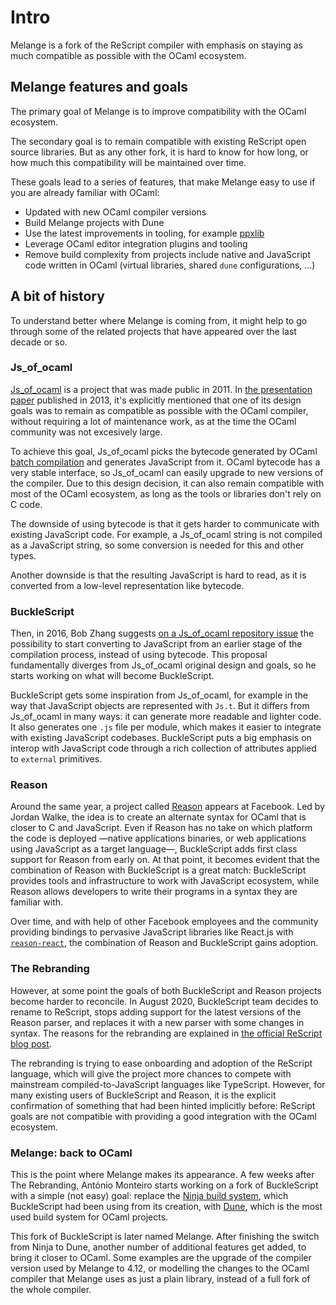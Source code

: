 <h1 data-nav-order="100">Intro</h1>

Melange is a fork of the ReScript compiler with emphasis on staying as much compatible as possible with the OCaml ecosystem.

## Melange features and goals

The primary goal of Melange is to improve compatibility with the OCaml ecosystem.

The secondary goal is to remain compatible with existing ReScript open source libraries. But as any other fork, it is hard to know for how long, or how much this compatibility will be maintained over time.

These goals lead to a series of features, that make Melange easy to use if you are already familiar with OCaml:

- Updated with new OCaml compiler versions
- Build Melange projects with Dune
- Use the latest improvements in tooling, for example [ppxlib](https://github.com/ocaml-ppx/ppxlib)
- Leverage OCaml editor integration plugins and tooling
- Remove build complexity from projects include native and JavaScript code written in OCaml (virtual libraries, shared `dune` configurations, ...)

## A bit of history

To understand better where Melange is coming from, it might help to go through some of the related projects that have appeared over the last decade or so.

### Js_of_ocaml

[Js_of_ocaml](https://github.com/ocsigen/js_of_ocaml/) is a project that was made public in 2011. In [the presentation paper](https://www.irif.fr/~balat/publications/vouillon_balat-js_of_ocaml.pdf) published in 2013, it's explicitly mentioned that one of its design goals was to remain as compatible as possible with
the OCaml compiler, without requiring a lot of maintenance work, as at the time the OCaml community was not excesively large.

To achieve this goal, Js_of_ocaml picks the bytecode generated by OCaml [batch compilation](https://ocaml.org/manual/comp.html) and generates JavaScript from it.
OCaml bytecode has a very stable interface, so Js_of_ocaml can easily upgrade to new versions of the compiler. Due to this design decision, it can also remain compatible with most of the
OCaml ecosystem, as long as the tools or libraries don't rely on C code.

The downside of using bytecode is that it gets harder to communicate with existing JavaScript code. For example, a Js_of_ocaml string is not compiled as a JavaScript string, so some conversion is needed for this and other types.

Another downside is that the resulting JavaScript is hard to read, as it is converted from a low-level representation like bytecode.

### BuckleScript

Then, in 2016, Bob Zhang suggests [on a Js_of_ocaml repository issue](https://github.com/ocsigen/js_of_ocaml/issues/338) the possibility to start converting to JavaScript from an earlier stage of the compilation process, instead of using bytecode. This proposal fundamentally diverges from Js_of_ocaml original design and goals, so he starts working on what will become BuckleScript.

BuckleScript gets some inspiration from Js_of_ocaml, for example in the way that JavaScript objects are represented with `Js.t`. But it differs from Js_of_ocaml in many ways: it can generate more readable and lighter code. It also generates one `.js` file per module, which makes it easier to integrate with existing JavaScript codebases. BuckleScript puts a big emphasis on interop with JavaScript code through a rich collection of attributes applied to `external` primitives.

### Reason

Around the same year, a project called [Reason](https://reasonml.github.io/) appears at Facebook. Led by Jordan Walke, the idea is to create an alternate syntax for OCaml that is closer to C and JavaScript. Even if Reason has no take on which platform the code is deployed —native applications binaries, or web applications using JavaScript as a target language—, BuckleScript adds first class support for Reason from early on. At that point, it becomes evident that the combination of Reason with BuckleScript is a great match: BuckleScript provides tools and infrastructure to work with JavaScript ecosystem, while Reason allows developers to write their programs in a syntax they are familiar with.

Over time, and with help of other Facebook employees and the community providing bindings to pervasive JavaScript libraries like React.js with [`reason-react`](https://github.com/reasonml/reason-react/), the combination of Reason and BuckleScript gains adoption.

### The Rebranding

However, at some point the goals of both BuckleScript and Reason projects become harder to reconcile. In August 2020, BuckleScript team decides to rename to ReScript, stops adding support for the latest versions of the Reason parser, and replaces it with a new parser with some changes in syntax. The reasons for the rebranding are explained in [the official ReScript blog post](https://rescript-lang.org/blog/bucklescript-is-rebranding).

The rebranding is trying to ease onboarding and adoption of the ReScript language, which will give the project more chances to compete with mainstream compiled-to-JavaScript languages like TypeScript. However, for many existing users of BuckleScript and Reason, it is the explicit confirmation of something that had been hinted implicitly before: ReScript goals are not compatible with providing a good integration with the OCaml ecosystem.

### Melange: back to OCaml

This is the point where Melange makes its appearance. A few weeks after The Rebranding, António Monteiro starts working on a fork of BuckleScript with a simple (not easy) goal: replace the [Ninja build system](https://ninja-build.org/), which BuckleScript had been using from its creation, with [Dune](https://dune.build/), which is the most used build system for OCaml projects.

This fork of BuckleScript is later named Melange. After finishing the switch from Ninja to Dune, another number of additional features get added, to bring it closer to OCaml. Some examples are the upgrade of the compiler version used by Melange to 4.12, or modelling the changes to the OCaml compiler that Melange uses as just a plain library, instead of a full fork of the whole compiler.

